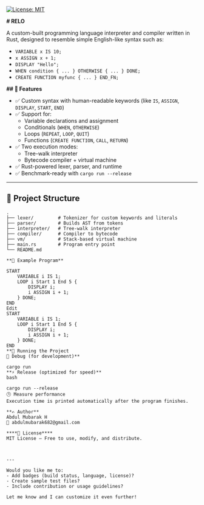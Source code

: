[![License: MIT](https://img.shields.io/badge/License-MIT-yellow.svg)](LICENSE)

**# RELO**

A custom-built programming language interpreter and compiler written in Rust, designed to resemble simple English-like syntax such as:

- `VARIABLE x IS 10;`
- `x ASSIGN x + 1;`
- `DISPLAY "Hello";`
- `WHEN condition { ... } OTHERWISE { ... } DONE;`
- `CREATE FUNCTION myfunc { ... } END_FN;`

**## 🚀 Features**

- ✅ Custom syntax with human-readable keywords (like `IS`, `ASSIGN`, `DISPLAY`, `START`, `END`)
- ✅ Support for:
  - Variable declarations and assignment
  - Conditionals (`WHEN`, `OTHERWISE`)
  - Loops (`REPEAT`, `LOOP`, `QUIT`)
  - Functions (`CREATE FUNCTION`, `CALL`, `RETURN`)
- ✅ Two execution modes:
  - Tree-walk interpreter
  - Bytecode compiler + virtual machine
- ✅ Rust-powered lexer, parser, and runtime
- ✅ Benchmark-ready with `cargo run --release`

---

## 📂 Project Structure

```text
.
├── lexer/         # Tokenizer for custom keywords and literals
├── parser/        # Builds AST from tokens
├── interpreter/   # Tree-walk interpreter
├── compiler/      # Compiler to bytecode
├── vm/            # Stack-based virtual machine
├── main.rs        # Program entry point
└── README.md

**🧪 Example Program**

START
    VARIABLE i IS 1;
    LOOP i Start 1 End 5 {
        DISPLAY i;
        i ASSIGN i + 1;
    } DONE;
END
Edit
START
    VARIABLE i IS 1;
    LOOP i Start 1 End 5 {
        DISPLAY i;
        i ASSIGN i + 1;
    } DONE;
END
**🏃 Running the Project
🔧 Debug (for development)**

cargo run
**⚡ Release (optimized for speed)**
bash

cargo run --release
🕒 Measure performance
Execution time is printed automatically after the program finishes.

**✍️ Author**
Abdul Mubarak H
📧 abdulmubarak682@gmail.com

****📜 License****
MIT License — Free to use, modify, and distribute.



---

Would you like me to:
- Add badges (build status, language, license)?
- Create sample test files?
- Include contribution or usage guidelines?

Let me know and I can customize it even further!







